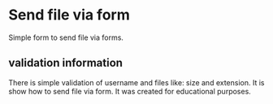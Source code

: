 # Send file via form 
Simple form to send file via forms.

## validation information 
There is simple validation of username and files like: size and extension. 
It is show how to send file via form. It was created for educational purposes.
